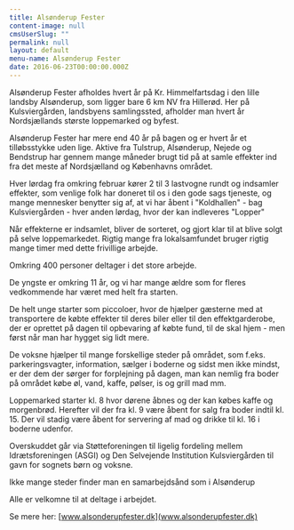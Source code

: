 ```yaml
---
title: Alsønderup Fester
content-image: null
cmsUserSlug: ""
permalink: null
layout: default
menu-name: Alsønderup Fester
date: 2016-06-23T00:00:00.000Z
---
```


Alsønderup Fester afholdes hvert år på Kr. Himmelfartsdag i den lille landsby Alsønderup, som ligger bare 6 km NV fra Hillerød. 
Her på Kulsviergården, landsbyens samlingssted, afholder man hvert år Nordsjællands største loppemarked og byfest. 
 
Alsønderup Fester har mere end 40 år på bagen og er hvert år et tilløbsstykke uden lige. Aktive fra Tulstrup, Alsønderup, Nejede og Bendstrup har gennem mange måneder brugt tid på at samle effekter ind fra det meste af Nordsjælland og Københavns området.
 
Hver lørdag fra omkring februar kører 2 til 3 lastvogne rundt og indsamler effekter, som venlige folk har doneret til os i den gode sags tjeneste, og mange mennesker benytter sig af, at vi har åbent i "Koldhallen" - bag Kulsviergården - hver anden lørdag, hvor der kan indleveres "Lopper"
 
Når effekterne er indsamlet, bliver de sorteret, og gjort klar til at blive solgt på selve loppemarkedet. Rigtig mange fra lokalsamfundet bruger rigtig mange timer med dette frivillige arbejde.
 
Omkring 400 personer deltager i det store arbejde. 
 
De yngste er omkring 11 år, og vi har mange ældre som for fleres vedkommende har været med helt fra starten. 
 
De helt unge starter som piccoloer, hvor de hjælper gæsterne med at transportere de købte effekter til deres biler eller til den effektgarderobe, der er oprettet på dagen til opbevaring af købte fund, til de skal hjem - men først når man har hygget sig lidt mere. 
 
De voksne hjælper til mange forskellige steder på området, som f.eks. parkeringsvagter, information, sælger i boderne og sidst men ikke mindst, er der dem der sørger for forplejning på dagen, man kan nemlig fra boder på området købe øl, vand, kaffe, pølser, is og grill mad mm.
 
Loppemarked starter kl. 8 hvor dørene åbnes og der kan købes kaffe og morgenbrød. Herefter vil der fra kl. 9 være åbent for salg fra boder indtil kl. 15. Der vil stadig være åbent for servering af mad og drikke til kl. 16 i boderne udenfor. 
 
Overskuddet går via Støtteforeningen til ligelig fordeling mellem Idrætsforeningen (ASGI) og Den Selvejende Institution Kulsviergården til gavn for sognets børn og voksne.
 
Ikke mange steder finder man en samarbejdsånd som i Alsønderup
 
 
 
Alle er velkomne til at deltage i arbejdet.

Se mere her: [www.alsonderupfester.dk](www.alsonderupfester.dk)